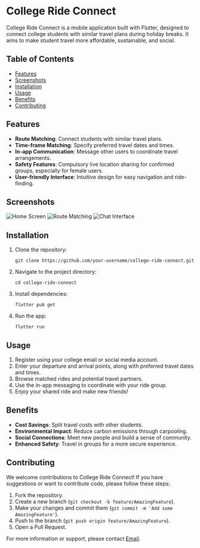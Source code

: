 # College Ride Connect


College Ride Connect is a mobile application built with Flutter, designed to connect college students with similar travel plans during holiday breaks. It aims to make student travel more affordable, sustainable, and social.

## Table of Contents

- [Features](#features)
- [Screenshots](#screenshots)
- [Installation](#installation)
- [Usage](#usage)
- [Benefits](#benefits)
- [Contributing](#contributing)
  

## Features

- **Route Matching**: Connect students with similar travel plans.
- **Time-frame Matching**: Specify preferred travel dates and times.
- **In-app Communication**: Message other users to coordinate travel arrangements.
- **Safety Features**: Compulsory live location sharing for confirmed groups, especially for female users.
- **User-friendly Interface**: Intuitive design for easy navigation and ride-finding.

## Screenshots

![Home Screen](https://placeholder.com/300x600)
![Route Matching](https://placeholder.com/300x600)
![Chat Interface](https://placeholder.com/300x600)

## Installation

1. Clone the repository:
   ```
   git clone https://github.com/your-username/college-ride-connect.git
   ```
2. Navigate to the project directory:
   ```
   cd college-ride-connect
   ```
3. Install dependencies:
   ```
   flutter pub get
   ```
4. Run the app:
   ```
   flutter run
   ```

## Usage

1. Register using your college email or social media account.
2. Enter your departure and arrival points, along with preferred travel dates and times.
3. Browse matched rides and potential travel partners.
4. Use the in-app messaging to coordinate with your ride group.
5. Enjoy your shared ride and make new friends!

## Benefits

- **Cost Savings**: Split travel costs with other students.
- **Environmental Impact**: Reduce carbon emissions through carpooling.
- **Social Connections**: Meet new people and build a sense of community.
- **Enhanced Safety**: Travel in groups for a more secure experience.

## Contributing

We welcome contributions to College Ride Connect! If you have suggestions or want to contribute code, please follow these steps:

1. Fork the repository.
2. Create a new branch (`git checkout -b feature/AmazingFeature`).
3. Make your changes and commit them (`git commit -m 'Add some AmazingFeature'`).
4. Push to the branch (`git push origin feature/AmazingFeature`).
5. Open a Pull Request.



For more information or support, please contact [Email](mailto:antilogatharv@gmail.com).

